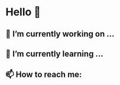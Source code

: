 # Hello 👋

## 👾 I’m currently working on ...

## 🌱 I’m currently learning ...

## 📫 How to reach me:

<!--
**eliabjselvacruz/eliabjselvacruz** is a ✨ _special_ ✨ repository because its `README.md` (this file) appears on your GitHub profile.
-->
